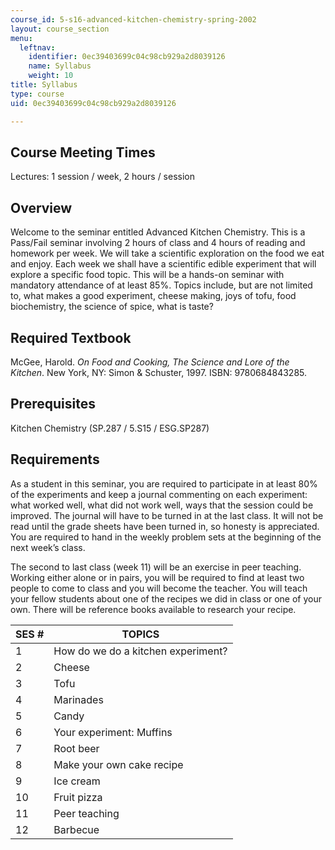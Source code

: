 ```yaml
---
course_id: 5-s16-advanced-kitchen-chemistry-spring-2002
layout: course_section
menu:
  leftnav:
    identifier: 0ec39403699c04c98cb929a2d8039126
    name: Syllabus
    weight: 10
title: Syllabus
type: course
uid: 0ec39403699c04c98cb929a2d8039126

---
```


Course Meeting Times
--------------------

Lectures: 1 session / week, 2 hours / session

Overview
--------

Welcome to the seminar entitled Advanced Kitchen Chemistry. This is a Pass/Fail seminar involving 2 hours of class and 4 hours of reading and homework per week. We will take a scientific exploration on the food we eat and enjoy. Each week we shall have a scientific edible experiment that will explore a specific food topic. This will be a hands-on seminar with mandatory attendance of at least 85%. Topics include, but are not limited to, what makes a good experiment, cheese making, joys of tofu, food biochemistry, the science of spice, what is taste?

Required Textbook
-----------------

McGee, Harold. _On Food and Cooking, The Science and Lore of the Kitchen_. New York, NY: Simon & Schuster, 1997. ISBN: 9780684843285.

Prerequisites
-------------

Kitchen Chemistry (SP.287 / 5.S15 / ESG.SP287)

Requirements
------------

As a student in this seminar, you are required to participate in at least 80% of the experiments and keep a journal commenting on each experiment: what worked well, what did not work well, ways that the session could be improved. The journal will have to be turned in at the last class. It will not be read until the grade sheets have been turned in, so honesty is appreciated. You are required to hand in the weekly problem sets at the beginning of the next week’s class.

The second to last class (week 11) will be an exercise in peer teaching. Working either alone or in pairs, you will be required to find at least two people to come to class and you will become the teacher. You will teach your fellow students about one of the recipes we did in class or one of your own. There will be reference books available to research your recipe.

| SES # | TOPICS |
| --- | --- |
| 1 | How do we do a kitchen experiment? |
| 2 | Cheese |
| 3 | Tofu |
| 4 | Marinades |
| 5 | Candy |
| 6 | Your experiment: Muffins |
| 7 | Root beer |
| 8 | Make your own cake recipe |
| 9 | Ice cream |
| 10 | Fruit pizza |
| 11 | Peer teaching |
| 12 | Barbecue